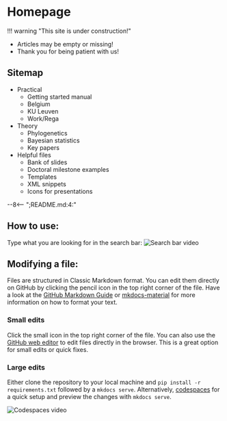 # Homepage

!!! warning "This site is under construction!"

-   Articles may be empty or missing!
-   Thank you for being patient with us!

## Sitemap

-   Practical
    -   Getting started manual
    -   Belgium
    -   KU Leuven
    -   Work/Rega
-   Theory
    -   Phylogenetics
    -   Bayesian statistics
    -   Key papers
-   Helpful files
    -   Bank of slides
    -   Doctoral milestone examples
    -   Templates
    -   XML snippets
    -   Icons for presentations


--8<-- ";README.md:4:"

## How to use:

Type what you are looking for in the search bar:
![Search bar video](./images/Screen%20Recording%202024-05-30%20at%2009.29.18.gif)

## Modifying a file:
Files are structured in Classic Markdown format. You can edit them directly on GitHub by clicking the pencil icon in the top right corner of the file. Have a look at the [GitHub Markdown Guide](https://guides.github.com/features/mastering-markdown/) or [mkdocs-material](https://squidfunk.github.io/mkdocs-material/reference/) for more information on how to format your text.

### Small edits
Click the small icon in the top right corner of the file. You can also use the [GitHub web editor](https://github.dev/) to edit files directly in the browser. This is a great option for small edits or quick fixes.

### Large edits
Either clone the repository to your local machine and `pip install -r requirements.txt` followed by a `mkdocs serve`. Alternatively, [codespaces](https://github.com/features/codespaces) for a quick setup and preview the changes with `mkdocs serve`.

![Codespaces video](./images/ScreenRecording2025-04-04at13.31.39.gif)